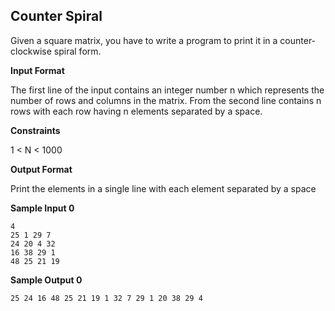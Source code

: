 ## Counter Spiral
Given a square matrix, you have to write a program to print it in a counter-clockwise spiral form.

**Input Format**

The first line of the input contains an integer number n which represents the number of rows and columns in the matrix. From the second line contains n rows with each row having n elements separated by a space.

**Constraints**

1 < N < 1000

**Output Format**

Print the elements in a single line with each element separated by a space

**Sample Input 0**
```
4
25 1 29 7
24 20 4 32
16 38 29 1
48 25 21 19
```
**Sample Output 0**
```
25 24 16 48 25 21 19 1 32 7 29 1 20 38 29 4
```
